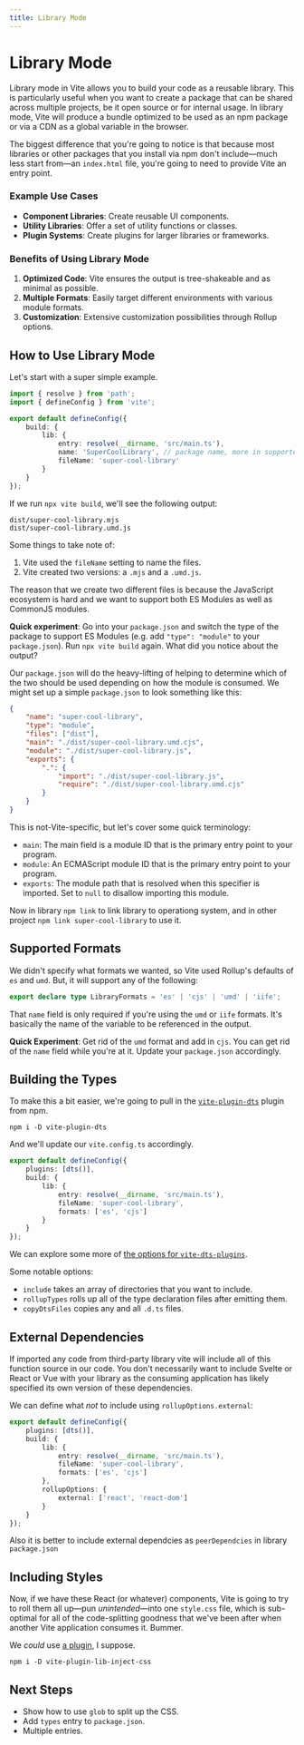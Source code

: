 ```yaml
---
title: Library Mode
---
```


# Library Mode

Library mode in Vite allows you to build your code as a reusable library. This is particularly useful when you want to create a package that can be shared across multiple projects, be it open source or for internal usage. In library mode, Vite will produce a bundle optimized to be used as an npm package or via a CDN as a global variable in the browser.

The biggest difference that you're going to notice is that because most libraries or other packages that you install via npm don't include—much less start from—an `index.html` file, you're going to need to provide Vite an entry point.

### Example Use Cases

- **Component Libraries**: Create reusable UI components.
- **Utility Libraries**: Offer a set of utility functions or classes.
- **Plugin Systems**: Create plugins for larger libraries or frameworks.

### Benefits of Using Library Mode

1. **Optimized Code**: Vite ensures the output is tree-shakeable and as minimal as possible.
2. **Multiple Formats**: Easily target different environments with various module formats.
3. **Customization**: Extensive customization possibilities through Rollup options.

## How to Use Library Mode

Let's start with a super simple example.

```ts
import { resolve } from 'path';
import { defineConfig } from 'vite';

export default defineConfig({
	build: {
		lib: {
			entry: resolve(__dirname, 'src/main.ts'),
			name: 'SuperCoolLibrary', // package name, more in supported formats
			fileName: 'super-cool-library'
		}
	}
});
```

If we run `npx vite build`, we'll see the following output:

```
dist/super-cool-library.mjs
dist/super-cool-library.umd.js
```

Some things to take note of:

1. Vite used the `fileName` setting to name the files.
2. Vite created two versions: a `.mjs` and a `.umd.js`.

The reason that we create two different files is because the JavaScript ecosystem is hard and we want to support both ES Modules as well as CommonJS modules.

**Quick experiment**: Go into your `package.json` and switch the type of the package to support ES Modules (e.g. add `"type": "module"` to your `package.json`). Run `npx vite build` again. What did you notice about the output?

Our `package.json` will do the heavy-lifting of helping to determine which of the two should be used depending on how the module is consumed. We might set up a simple `package.json` to look something like this:

```json
{
	"name": "super-cool-library",
	"type": "module",
	"files": ["dist"],
	"main": "./dist/super-cool-library.umd.cjs",
	"module": "./dist/super-cool-library.js",
	"exports": {
		".": {
			"import": "./dist/super-cool-library.js",
			"require": "./dist/super-cool-library.umd.cjs"
		}
	}
}
```

This is not-Vite-specific, but let's cover some quick terminology:

- `main`: The main field is a module ID that is the primary entry point to your program.
- `module`: An ECMAScript module ID that is the primary entry point to your program.
- `exports`: The module path that is resolved when this specifier is imported. Set to `null` to disallow importing this module.

Now in library `npm link` to link library to operationg system, and in other project `npm link super-cool-library` to use it.

## Supported Formats

We didn't specify what formats we wanted, so Vite used Rollup's defaults of `es` and `umd`. But, it will support any of the following:

```ts
export declare type LibraryFormats = 'es' | 'cjs' | 'umd' | 'iife';
```

That `name` field is only required if you're using the `umd` or `iife` formats. It's basically the name of the variable to be referenced in the output.

**Quick Experiment**: Get rid of the `umd` format and add in `cjs`. You can get rid of the `name` field while you're at it. Update your `package.json` accordingly.

## Building the Types

To make this a bit easier, we're going to pull in the [`vite-plugin-dts`](http://npm.im/vite-plugin-dts) plugin from npm.

```
npm i -D vite-plugin-dts
```

And we'll update our `vite.config.ts` accordingly.

```ts
export default defineConfig({
	plugins: [dts()],
	build: {
		lib: {
			entry: resolve(__dirname, 'src/main.ts'),
			fileName: 'super-cool-library',
			formats: ['es', 'cjs']
		}
	}
});
```

We can explore some more of [the options for `vite-dts-plugins`](https://github.com/qmhc/vite-plugin-dts#options).

Some notable options:

- `include` takes an array of directories that you want to include.
- `rollupTypes` rolls up all of the type declaration files after emitting them.
- `copyDtsFiles` copies any and all `.d.ts` files.

## External Dependencies

If imported any code from third-party library vite will include all of this function source in our code. You don't necessarily want to include Svelte or React or Vue with your library as the consuming application has likely specified its own version of these dependencies.

We can define what _not_ to include using `rollupOptions.external`:

```ts
export default defineConfig({
	plugins: [dts()],
	build: {
		lib: {
			entry: resolve(__dirname, 'src/main.ts'),
			fileName: 'super-cool-library',
			formats: ['es', 'cjs']
		},
		rollupOptions: {
			external: ['react', 'react-dom']
		}
	}
});
```

Also it is better to include external dependcies as `peerDependcies` in library `package.json`

## Including Styles

Now, if we have these React (or whatever) components, Vite is going to try to roll them all up—pun _unintended_—into one `style.css` file, which is sub-optimal for all of the code-splitting goodness that we've been after when another Vite application consumes it. Bummer.

We _could_ use [a plugin](https://www.npmjs.com/package/vite-plugin-lib-inject-css), I suppose.

```
npm i -D vite-plugin-lib-inject-css
```

## Next Steps

- Show how to use `glob` to split up the CSS.
- Add `types` entry to `package.json`.
- Multiple entries.

